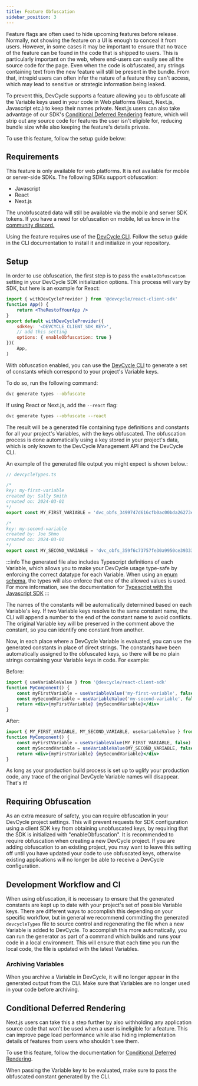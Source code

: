 ```yaml
---
title: Feature Obfuscation
sidebar_position: 3
---
```


Feature flags are often used to hide upcoming features before release. Normally, not showing the feature on a UI
is enough to conceal it from users. However, in some cases it may be important to ensure that no trace of the feature
can be found in the code that is shipped to users. This is particularly important on the web, where end-users can easily
see all the source code for the page. Even when the code is obfuscated, any strings containing text from
the new feature will still be present in the bundle. From that, intrepid users can often infer the nature of a
feature they can't access, which may lead to sensitive or strategic information being leaked.

To prevent this, DevCycle supports a feature allowing you to obfuscate all the Variable keys used in your code in Web
platforms (React, Next.js, Javascript etc.) to keep their names private. Next.js users can also take advantage of our SDK's
[Conditional Deferred Rendering](/sdk/client-side-sdks/nextjs/nextjs-usage-app#conditional-deferred-rendering-renderifenabled) feature, which will strip out any source code for features the user isn't eligible for,
reducing bundle size while also keeping the feature's details private.

To use this feature, follow the setup guide below:

## Requirements
This feature is only available for web platforms. It is not available for mobile or server-side SDKs.
The following SDKs support obfuscation:
- Javascript
- React
- Next.js

The unobfuscated data will still be available via the mobile and server SDK tokens. If you have a need for obfuscation
on mobile, let us know in the [community discord.](https://discord.gg/8uEqSsRKy5)

Using the feature requires use of the [DevCycle CLI](https://docs.devcycle.com/cli/). Follow the setup guide in the 
CLI documentation to install it and initialize in your repository.

## Setup

In order to use obfuscation, the first step is to pass the `enableObfuscation` setting in your DevCycle SDK 
initialization options. This process will vary by SDK, but here is an example for React:
```jsx
import { withDevCycleProvider } from '@devcycle/react-client-sdk'
function App() {
    return <TheRestofYourApp />
}
export default withDevCycleProvider({ 
    sdkKey: '<DEVCYCLE_CLIENT_SDK_KEY>', 
    // add this setting
    options: { enableObfuscation: true } 
})(
    App,
)
```

With obfuscation enabled, you can use the [DevCycle CLI](https://docs.devcycle.com/cli/) to generate a
set of constants which correspond to your project's Variable keys.

To do so, run the following command:
```bash
dvc generate types --obfuscate
```

If using React or Next.js, add the `--react` flag:
```bash
dvc generate types --obfuscate --react
```

The result will be a generated file containing type definitions and constants for all your project's Variables,
with the keys obfuscated. The obfuscation process is done automatically using a key stored in your project's data, which
is only known to the DevCycle Management API and the DevCycle CLI.

An example of the generated file output you might expect is shown below.:
```typescript
// devcycleTypes.ts

/*
key: my-first-variable
created by: Sally Smith
created on: 2024-03-01
*/
export const MY_FIRST_VARIABLE = 'dvc_obfs_3499747d616cfb0ac00bda26273e3577d5508f1ecaf2f1f07a2546' as ObfuscatedKey<'my-first-variable'>

/*
key: my-second-variable
created by: Joe Shmo
created on: 2024-03-01
*/
export const MY_SECOND_VARIABLE = 'dvc_obfs_359f6c73757fe30a9950ce39333c2329915a900893b3fbf164' as ObfuscatedKey<'my-second-variable'>
```

:::info
The generated file also includes Typescript definitions of each Variable, which allows you to make your DevCycle usage
type-safe by enforcing the correct datatype for each Variable. When using an 
[enum schema](/platform/security-and-guardrails/variable-schemas), 
the types will also enforce that one of the allowed values is used. For more information, see the documentation for 
[Typescript with the Javascript SDK](/sdk/client-side-sdks/javascript/javascript-typescript)
:::

The names of the constants will be automatically determined based on each Variable's key. If two Variable keys resolve
to the same constant name, the CLI will append a number to the end of the constant name to avoid conflicts. The original
Variable key will be preserved in the comment above the constant, so you can identify one constant from another.

Now, in each place where a DevCycle Variable is evaluated, you can use the generated constants in place of direct strings.
The constants have been automatically assigned to the obfuscated keys, so there will be no plain strings containing
your Variable keys in code. For example:

Before:
```jsx
import { useVariableValue } from '@devcycle/react-client-sdk'
function MyComponent() {
    const myFirstVariable = useVariableValue('my-first-variable', false)
    const mySecondVariable = useVariableValue('my-second-variable', false)
    return <div>{myFirstVariable} {mySecondVariable}</div>
}
```

After:
```jsx
import { MY_FIRST_VARIABLE, MY_SECOND_VARIABLE, useVariableValue } from './devcycle'
function MyComponent() {
    const myFirstVariable = useVariableValue(MY_FIRST_VARIABLE, false)
    const mySecondVariable = useVariableValue(MY_SECOND_VARIABLE, false)
    return <div>{myFirstVariable} {mySecondVariable}</div>
}
```

As long as your production build process is set up to uglify your production code, any trace of the original 
DevCycle Variable names will disappear. That's it!

## Requiring Obfuscation
As an extra measure of safety, you can require obfuscation in your DevCycle project settings. This will prevent 
requests for SDK configuration using a client SDK key from obtaining unobfuscated keys, by requiring that the SDK
is initialized with "enableObfuscation". It is recommended to require obfuscation when creating a
new DevCycle project. If you are adding obfuscation to an existing project, you may want to
leave this setting off until you have updated your code to use obfuscated keys, otherwise existing applications
will no longer be able to receive a DevCycle configuration.

## Development Workflow and CI
When using obfuscation, it is necessary to ensure that the generated constants are kept up to date with your project's
set of possible Variable keys. There are different ways to accomplish this depending on your specific workflow, but in
general we recommend committing the generated `devcycleTypes` file to source control and regenerating the file when
a new Variable is added to DevCycle. To accomplish this more automatically, you can run the generator as part of a 
command which builds and runs your code in a local environment. This will ensure that each time you run the local 
code, the file is updated with the latest Variables.

### Archiving Variables
When you archive a Variable in DevCycle, it will no longer appear in the generated output from the CLI. Make sure
that Variables are no longer used in your code before archiving. 


## Conditional Deferred Rendering

Next.js users can take this a step further by also withholding any application source code that won't be used when
a user is ineligible for a feature. This can improve page load performance while also hiding implementation details
of features from users who shouldn't see them.

To use this feature, follow the documentation for [Conditional Deferred Rendering](/sdk/client-side-sdks/nextjs/nextjs-usage-app#conditional-deferred-rendering-renderifenabled).

When passing the Variable key to be evaluated, make sure to pass the obfuscated constant generated by the CLI.


